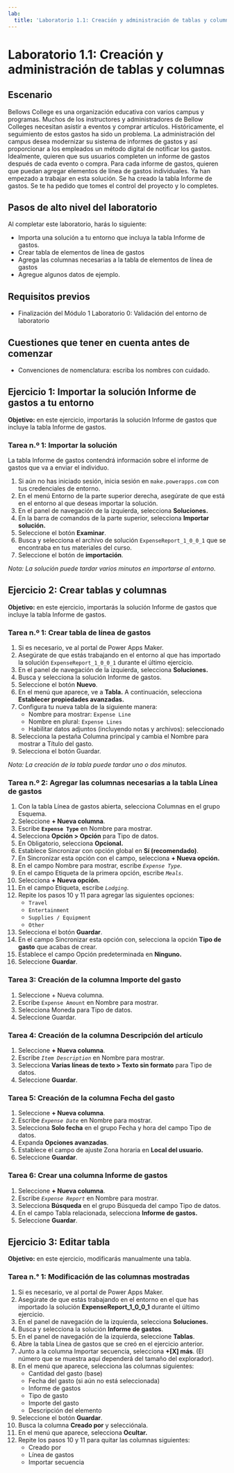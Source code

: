 ```yaml
---
lab:
  title: 'Laboratorio 1.1: Creación y administración de tablas y columnas'
---
```


# Laboratorio 1.1: Creación y administración de tablas y columnas

## Escenario
Bellows College es una organización educativa con varios campus y programas. Muchos de los instructores y administradores de Bellow Colleges necesitan asistir a eventos y comprar artículos. Históricamente, el seguimiento de estos gastos ha sido un problema.
La administración del campus desea modernizar su sistema de informes de gastos y así proporcionar a los empleados un método digital de notificar los gastos.
Idealmente, quieren que sus usuarios completen un informe de gastos después de cada evento o compra. Para cada informe de gastos, quieren que puedan agregar elementos de línea de gastos individuales. Ya han empezado a trabajar en esta solución. Se ha creado la tabla Informe de gastos. Se te ha pedido que tomes el control del proyecto y lo completes.

## Pasos de alto nivel del laboratorio
Al completar este laboratorio, harás lo siguiente:
- Importa una solución a tu entorno que incluya la tabla Informe de gastos.
- Crear tabla de elementos de línea de gastos
- Agrega las columnas necesarias a la tabla de elementos de línea de gastos
- Agregue algunos datos de ejemplo.

## Requisitos previos
- Finalización del Módulo 1 Laboratorio 0: Validación del entorno de laboratorio

## Cuestiones que tener en cuenta antes de comenzar
- Convenciones de nomenclatura: escriba los nombres con cuidado.

## Ejercicio 1: Importar la solución Informe de gastos a tu entorno
**Objetivo:** en este ejercicio, importarás la solución Informe de gastos que incluye la tabla Informe de gastos.

### Tarea n.º 1: Importar la solución
La tabla Informe de gastos contendrá información sobre el informe de gastos que va a enviar el individuo.
1. Si aún no has iniciado sesión, inicia sesión en `make.powerapps.com` con tus credenciales de entorno.
2. En el menú Entorno de la parte superior derecha, asegúrate de que está en el entorno al que deseas importar la solución.
3. En el panel de navegación de la izquierda, selecciona **Soluciones.**
4. En la barra de comandos de la parte superior, selecciona **Importar solución.**
5. Seleccione el botón **Examinar**.
6. Busca y selecciona el archivo de solución `ExpenseReport_1_0_0_1` que se encontraba en tus materiales del curso.
7. Seleccione el botón de **importación**.

*Nota: La solución puede tardar varios minutos en importarse al entorno.*

## Ejercicio 2: Crear tablas y columnas
**Objetivo:** en este ejercicio, importarás la solución Informe de gastos que incluye la tabla Informe de gastos.

### Tarea n.º 1: Crear tabla de línea de gastos
1. Si es necesario, ve al portal de Power Apps Maker.
2. Asegúrate de que estás trabajando en el entorno al que has importado la solución `ExpenseReport_1_0_0_1` durante el último ejercicio.
3. En el panel de navegación de la izquierda, selecciona **Soluciones.**
4. Busca y selecciona la solución Informe de gastos.
5. Seleccione el botón **Nuevo**.
6. En el menú que aparece, ve a **Tabla.** A continuación, selecciona **Establecer propiedades avanzadas.**
7. Configura tu nueva tabla de la siguiente manera:
   - Nombre para mostrar: `Expense Line`
   - Nombre en plural: `Expense Lines`
   - Habilitar datos adjuntos (incluyendo notas y archivos): seleccionado
8. Selecciona la pestaña Columna principal y cambia el Nombre para mostrar a Título del gasto.
9. Selecciona el botón Guardar.

*Nota: La creación de la tabla puede tardar uno o dos minutos.*

### Tarea n.º 2: Agregar las columnas necesarias a la tabla Línea de gastos
1. Con la tabla Línea de gastos abierta, selecciona Columnas en el grupo Esquema.
2. Seleccione **+ Nueva columna**.
3. Escribe **`Expense Type`** en Nombre para mostrar.
4. Selecciona **Opción > Opción** para Tipo de datos.
5. En Obligatorio, selecciona **Opcional.**
6. Establece Sincronizar con opción global en **Sí (recomendado)**.
7. En Sincronizar esta opción con el campo, selecciona **+ Nueva opción.**
8. En el campo Nombre para mostrar, escribe *`Expense Type`*.
9. En el campo Etiqueta de la primera opción, escribe *`Meals`*.
10. Selecciona **+ Nueva opción.**
11. En el campo Etiqueta, escribe *`Lodging`*.
12. Repite los pasos 10 y 11 para agregar las siguientes opciones:
    - `Travel`
    - `Entertainment`
    - `Supplies / Equipment`
    - `Other`
13. Selecciona el botón **Guardar**.
14. En el campo Sincronizar esta opción con, selecciona la opción **Tipo de gasto** que acabas de crear.
15. Establece el campo Opción predeterminada en **Ninguno.**
16. Seleccione **Guardar**.

### Tarea 3: Creación de la columna Importe del gasto
1. Seleccione + Nueva columna.
2. Escribe `Expense Amount` en Nombre para mostrar.
3. Selecciona Moneda para Tipo de datos.
4. Seleccione Guardar.

### Tarea 4: Creación de la columna Descripción del artículo
1. Seleccione **+ Nueva columna**.
2. Escribe *`Item Description`* en Nombre para mostrar.
3. Selecciona **Varias líneas de texto > Texto sin formato** para Tipo de datos.
4. Seleccione **Guardar**.

### Tarea 5: Creación de la columna Fecha del gasto
1. Seleccione **+ Nueva columna**.
2. Escribe *`Expense Date`* en Nombre para mostrar.
3. Selecciona **Solo fecha** en el grupo Fecha y hora del campo Tipo de datos.
4. Expanda **Opciones avanzadas**.
5. Establece el campo de ajuste Zona horaria en **Local del usuario.**
6. Seleccione **Guardar**.

### Tarea 6: Crear una columna Informe de gastos
1. Seleccione **+ Nueva columna**.
2. Escribe *`Expense Report`* en Nombre para mostrar.
3. Selecciona **Búsqueda** en el grupo Búsqueda del campo Tipo de datos.
4. En el campo Tabla relacionada, selecciona **Informe de gastos.**
5. Seleccione **Guardar**.

## Ejercicio 3: Editar tabla
**Objetivo:** en este ejercicio, modificarás manualmente una tabla.

### Tarea n.° 1: Modificación de las columnas mostradas
1. Si es necesario, ve al portal de Power Apps Maker.
2. Asegúrate de que estás trabajando en el entorno en el que has importado la solución **ExpenseReport_1_0_0_1** durante el último ejercicio.
3. En el panel de navegación de la izquierda, selecciona **Soluciones.**
4. Busca y selecciona la solución **Informe de gastos**.
5. En el panel de navegación de la izquierda, seleccione **Tablas**.
6. Abre la tabla Línea de gastos que se creó en el ejercicio anterior.
7. Junto a la columna Importar secuencia, selecciona **+[X] más**. (El número que se muestra aquí dependerá del tamaño del explorador).
8. En el menú que aparece, selecciona las columnas siguientes:
   - Cantidad del gasto (base)
   - Fecha del gasto (si aún no está seleccionada)
   - Informe de gastos
   - Tipo de gasto
   - Importe del gasto
   - Descripción del elemento
9. Seleccione el botón **Guardar**.
10. Busca la columna **Creado por** y selecciónala.
11. En el menú que aparece, selecciona **Ocultar.**
12. Repite los pasos 10 y 11 para quitar las columnas siguientes:
    - Creado por
    - Línea de gastos
    - Importar secuencia
